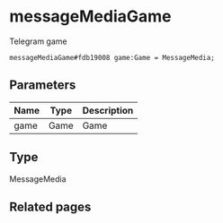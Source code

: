 # messageMediaGame
Telegram game

```
messageMediaGame#fdb19008 game:Game = MessageMedia;
```

## Parameters
| Name | Type | Description |
| ---- | :----: | ----------- |
| game | Game | Game |


## Type
MessageMedia

## Related pages
